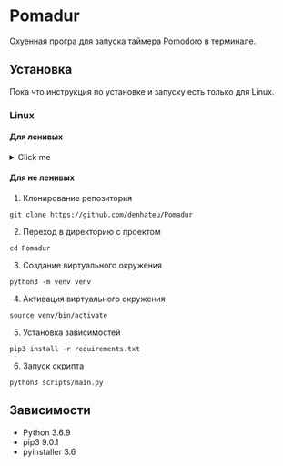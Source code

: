 # Pomadur

Охуенная програ для запуска таймера Pomodoro в терминале.

## Установка

Пока что инструкция по установке и запуску есть только для Linux.

### Linux

#### Для ленивых

<details>
  <summary>Click me</summary>

  Я сделал скрипт для автоматического скачивания зависимостей и запуска.

  ```
  $ chmod u+x run.sh
  $ ./run.sh
  ```
</details>

#### Для не ленивых

1. Клонирование репозитория

```
git clone https://github.com/denhateu/Pomadur
```

2. Переход в директорию с проектом

```
cd Pomadur
```

3. Создание виртуального окружения

```
python3 -m venv venv
```

4. Активация виртуального окружения

```
source venv/bin/activate
```

5. Установка зависимостей

```
pip3 install -r requirements.txt
```

6. Запуск скрипта

```
python3 scripts/main.py
```

## Зависимости

* Python 3.6.9
* pip3 9.0.1
* pyinstaller 3.6
